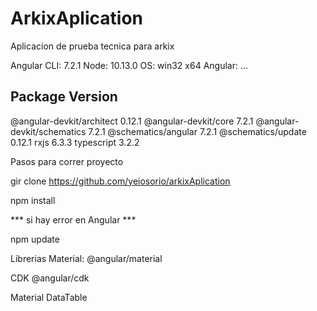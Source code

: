 # ArkixAplication
Aplicacion de prueba tecnica para arkix


Angular CLI: 7.2.1
Node: 10.13.0
OS: win32 x64
Angular:
...

Package                      Version
------------------------------------------------------
@angular-devkit/architect    0.12.1
@angular-devkit/core         7.2.1
@angular-devkit/schematics   7.2.1
@schematics/angular          7.2.1
@schematics/update           0.12.1
rxjs                         6.3.3
typescript                   3.2.2


Pasos para correr proyecto

gir clone https://github.com/yeiosorio/arkixAplication

npm install

*** si hay error en Angular ***

npm update

Librerias
Material:
 @angular/material

CDK
@angular/cdk

Material DataTable




